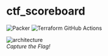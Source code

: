 # ctf_scoreboard

![Packer](https://github.com/wwce/ctf_scoreboard/workflows/Packer/badge.svg?branch=master)
![Terraform GitHub Actions](https://github.com/wwce/ctf_scoreboard/workflows/Terraform%20GitHub%20Actions/badge.svg?branch=master)

![architecture](https://github.com/wwce/ctf_scoreboard/blob/master/docs/secops_ctf_scoreboard_topology.jpg)<br>*Capture the Flag!*
